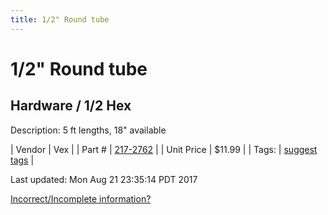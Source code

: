 ```yaml
---
title: 1/2" Round tube
---
```


# 1/2" Round tube
## Hardware / 1/2 Hex
Description: 	5 ft lengths, 18" available 

| Vendor | Vex | 
| Part # | [217-2762](http://www.vexrobotics.com/vexpro/motion/shaft-stock.html) | 
| Unit Price | $11.99 | 
| Tags: | [suggest tags](https://docs.google.com/forms/d/e/1FAIpQLSeWyY8v3RgOty-MyWmh9U0iivNYN_molChYyS-0U-o-kOAv_g/viewform) | 

Last updated: Mon Aug 21 23:35:14 PDT 2017

 [Incorrect/Incomplete information?](https://docs.google.com/forms/d/e/1FAIpQLSeWyY8v3RgOty-MyWmh9U0iivNYN_molChYyS-0U-o-kOAv_g/viewform)